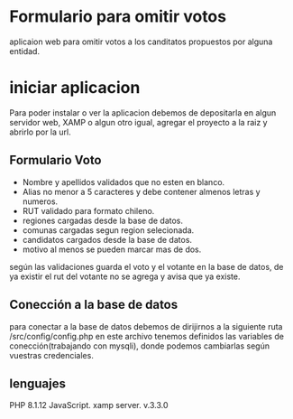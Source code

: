# Formulario para omitir votos

<p>
    aplicaion web para omitir votos a los canditatos propuestos por alguna entidad.
</P>

# iniciar aplicacion 

<p> Para poder instalar o ver la aplicacion debemos de depositarla en algun servidor web, XAMP o algun
otro igual, agregar el proyecto a la raiz y abrirlo por la url.</p>

## Formulario Voto

<ul>
    <li>Nombre y apellidos validados que no esten en blanco.</li>
    <li>Alias no menor a 5 caracteres y debe contener almenos letras y numeros.</li>
    <li>RUT validado para formato chileno.</li>
    <li>regiones cargadas desde la base de datos.</li>
    <li>comunas cargadas segun region selecionada.</li>
    <li>candidatos cargados desde la base de datos.</li>
    <li>motivo al menos se pueden marcar mas de dos.</li>
</ul>
<p>según las validaciones guarda el voto y el votante en la base de datos, de ya existir el rut del votante no se agrega y avisa que ya existe.</p>

## Conección a la base de datos

<p> para conectar a la base de datos debemos de dirijirnos a la siguiente ruta /src/config/config.php
en este archivo tenemos definidos las variables de conección(trabajando con mysqli), donde podemos cambiarlas según vuestras credenciales.
</p>

## lenguajes

PHP 8.1.12
JavaScript.
xamp server. v.3.3.0 
